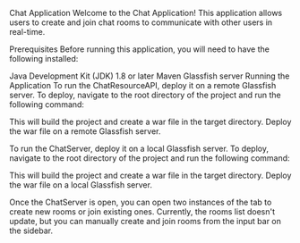 Chat Application
Welcome to the Chat Application! This application allows users to create and join chat rooms to communicate with other users in real-time.

Prerequisites
Before running this application, you will need to have the following installed:

Java Development Kit (JDK) 1.8 or later
Maven
Glassfish server
Running the Application
To run the ChatResourceAPI, deploy it on a remote Glassfish server. To deploy, navigate to the root directory of the project and run the following command:

This will build the project and create a war file in the target directory. Deploy the war file on a remote Glassfish server.

To run the ChatServer, deploy it on a local Glassfish server. To deploy, navigate to the root directory of the project and run the following command:

This will build the project and create a war file in the target directory. Deploy the war file on a local Glassfish server.

Once the ChatServer is open, you can open two instances of the tab to create new rooms or join existing ones. Currently, the rooms list doesn't update, but you can manually create and join rooms from the input bar on the sidebar.
